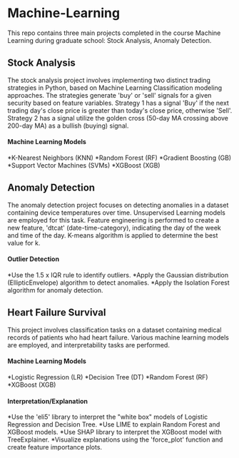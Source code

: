 # Machine-Learning
This repo contains three main projects completed in the course Machine Learning during graduate school: Stock Analysis, Anomaly Detection.

## Stock Analysis
The stock analysis project involves implementing two distinct trading strategies in Python, based on Machine Learning Classification modeling approaches. The strategies generate 'buy' or 'sell' signals for a given security based on feature variables. Strategy 1 has a signal 'Buy' if the next trading day's close price is greater than today's close price, otherwise 'Sell'. Strategy 2 has a signal utilize the golden cross (50-day MA crossing above 200-day MA) as a bullish (buying) signal. 
#### Machine Learning Models
*K-Nearest Neighbors (KNN)
*Random Forest (RF)
*Gradient Boosting (GB)
*Support Vector Machines (SVMs)
*XGBoost (XGB)

## Anomaly Detection
The anomaly detection project focuses on detecting anomalies in a dataset containing device temperatures over time. Unsupervised Learning models are employed for this task. Feature engineering is performed to create a new feature, 'dtcat' (date-time-category), indicating the day of the week and time of the day. K-means algorithm is applied to determine the best value for k.
#### Outlier Detection
*Use the 1.5 x IQR rule to identify outliers.
*Apply the Gaussian distribution (EllipticEnvelope) algorithm to detect anomalies.
*Apply the Isolation Forest algorithm for anomaly detection.

## Heart Failure Survival
This project involves classification tasks on a dataset containing medical records of patients who had heart failure. Various machine learning models are employed, and interpretability tasks are performed.
#### Machine Learning Models
*Logistic Regression (LR)
*Decision Tree (DT)
*Random Forest (RF)
*XGBoost (XGB)
#### Interpretation/Explanation
*Use the 'eli5' library to interpret the "white box" models of Logistic Regression and Decision Tree.
*Use LIME to explain Random Forest and XGBoost models.
*Use SHAP library to interpret the XGBoost model with TreeExplainer.
*Visualize explanations using the 'force_plot' function and create feature importance plots.
